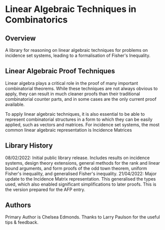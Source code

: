 # Linear Algebraic Techniques in Combinatorics

## Overview
A library for reasoning on linear algebraic techniques for problems on incidence set systems, leading to a formalisation of Fisher's Inequality.

## Linear Algebraic Proof Techniques

Linear algebra plays a critical role in the proof of many important combinatorial theorems. While these techniques are not always obvious to apply, they can result in much cleaner proofs than their traditional combinatorial counter parts, and in some cases are the only current proof available. 

To apply linear algebraic techniques, it is also essential to be able to represent combinatorial structures in a form to which they can be easily applied, such as vectors and matrices. For incidence set systems, the most common linear algebraic representation is Incidence Matrices

## Library History
08/02/2022: Initial public library release. Includes results on incidence systems, design theory extensions, general methods for the rank and linear bound arguments, and form proofs of the odd town theorem, uniform Fisher's inequality, and generalised Fisher's inequality. 
21/04/2022: Major update to the Incidence Matrix representation. This generalised the types used, 
which also enabled significant simplifications to later proofs. This is the version prepared for the AFP entry. 

## Authors
Primary Author is Chelsea Edmonds.
Thanks to Larry Paulson for the useful tips & feedback.
